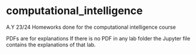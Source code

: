 # computational_intelligence
A.Y 23/24 
Homeworks done for the computational intelligence course

PDFs are for explanations
If there is no PDF in any lab folder the Jupyter file contains the explanations of that lab.


